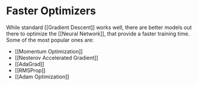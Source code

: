 # Faster Optimizers

While standard [[Gradient Descent]] works well, there are better models out there to optimize the [[Neural Network]], that provide a faster training time. Some of the most popular ones are:

- [[Momentum Optimization]]
- [[Nesterov Accelerated Gradient]]
- [[AdaGrad]]
- [[RMSProp]]
- [[Adam Optimization]]